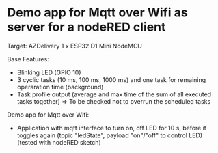 # Demo app for Mqtt over Wifi as server for a nodeRED client

Target:
AZDelivery 1 x ESP32 D1 Mini NodeMCU

Base Features:
- Blinking LED (GPIO 10)
- 3 cyclic tasks (10 ms, 100 ms, 1000 ms) and one task for remaining operaration time (background)
- Task profile output (average and max time of the sum of all executed tasks together) => To be checked not to overrun the scheduled tasks

Demo app for Mqtt over Wifi:
- Application with mqtt interface to turn on, off LED for 10 s, before it toggles again (topic "ledState", payload "on"/"off" to control LED)
  (tested with nodeRED sketch)


  
